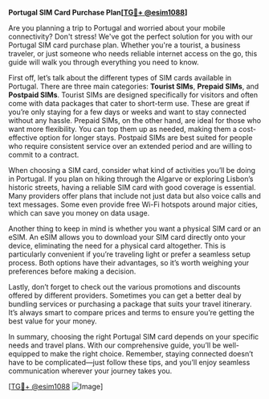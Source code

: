 **Portugal SIM Card Purchase Plan[[TG💪+ @esim1088](https://t.me/s/esim1088)]**

Are you planning a trip to Portugal and worried about your mobile connectivity? Don't stress! We've got the perfect solution for you with our Portugal SIM card purchase plan. Whether you're a tourist, a business traveler, or just someone who needs reliable internet access on the go, this guide will walk you through everything you need to know.

First off, let’s talk about the different types of SIM cards available in Portugal. There are three main categories: **Tourist SIMs**, **Prepaid SIMs**, and **Postpaid SIMs**. Tourist SIMs are designed specifically for visitors and often come with data packages that cater to short-term use. These are great if you’re only staying for a few days or weeks and want to stay connected without any hassle. Prepaid SIMs, on the other hand, are ideal for those who want more flexibility. You can top them up as needed, making them a cost-effective option for longer stays. Postpaid SIMs are best suited for people who require consistent service over an extended period and are willing to commit to a contract.

When choosing a SIM card, consider what kind of activities you’ll be doing in Portugal. If you plan on hiking through the Algarve or exploring Lisbon’s historic streets, having a reliable SIM card with good coverage is essential. Many providers offer plans that include not just data but also voice calls and text messages. Some even provide free Wi-Fi hotspots around major cities, which can save you money on data usage.

Another thing to keep in mind is whether you want a physical SIM card or an eSIM. An eSIM allows you to download your SIM card directly onto your device, eliminating the need for a physical card altogether. This is particularly convenient if you’re traveling light or prefer a seamless setup process. Both options have their advantages, so it’s worth weighing your preferences before making a decision.

Lastly, don’t forget to check out the various promotions and discounts offered by different providers. Sometimes you can get a better deal by bundling services or purchasing a package that suits your travel itinerary. It’s always smart to compare prices and terms to ensure you’re getting the best value for your money.

In summary, choosing the right Portugal SIM card depends on your specific needs and travel plans. With our comprehensive guide, you’ll be well-equipped to make the right choice. Remember, staying connected doesn’t have to be complicated—just follow these tips, and you’ll enjoy seamless communication wherever your journey takes you.

[[TG💪+ @esim1088](https://t.me/s/esim1088) ![Image](https://i.postimg.cc/Y0z9fWf4/image.png)]